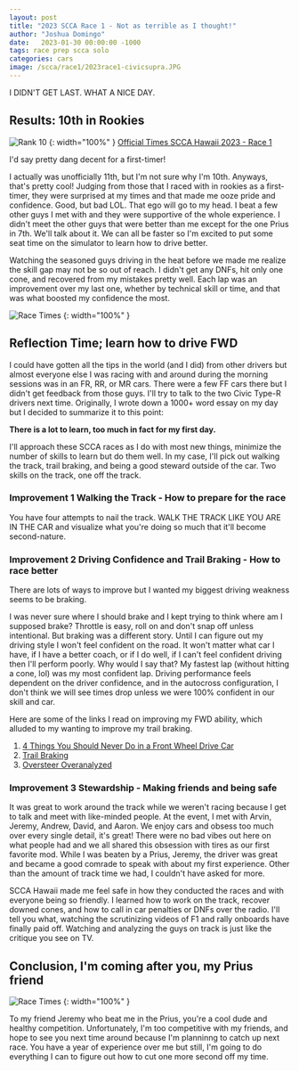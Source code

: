 ```yaml
---
layout: post
title: "2023 SCCA Race 1 - Not as terrible as I thought!"
author: "Joshua Domingo"
date:   2023-01-30 00:00:00 -1000
tags: race prep scca solo  
categories: cars
image: /scca/race1/2023race1-civicsupra.JPG
---
```


I DIDN'T GET LAST. WHAT A NICE DAY.

## Results: 10th in Rookies

![Rank 10](https://www.sudoyashi.com/assets/img/scca/race1/2023race1-rank11.PNG) {: width="100%" }
[Official Times SCCA Hawaii 2023 - Race 1](https://www.sccahawaii.org/wp-content/uploads/2023/01/2023_race_1_fin.pdf)


I'd say pretty dang decent for a first-timer!

I actually was unofficially 11th, but I'm not sure why I'm 10th. Anyways, that's pretty cool! Judging from those that I raced with in rookies as a first-timer, they were surprised at my times and that made me ooze pride and confidence. Good, but bad LOL. That ego will go to my head. I beat a few other guys I met with and they were supportive of the whole experience. I didn't meet the other guys that were better than me except for the one Prius in 7th. We'll talk about it. We can all be faster so I'm excited to put some seat time on the simulator to learn how to drive better.

Watching the seasoned guys driving in the heat before we made me realize the skill gap may not be so out of reach. I didn't get any DNFs, hit only one cone, and recovered from my mistakes pretty well. Each lap was an improvement over my last one, whether by technical skill or time, and that was what boosted my confidence the most.

![Race Times](https://www.sudoyashi.com/assets/img/scca/race1/2023race1-times.PNG) {: width="100%" }

## Reflection Time; learn how to drive FWD

I could have gotten all the tips in the world (and I did) from other drivers but almost everyone else I was racing with and around during the morning sessions was in an FR, RR, or MR cars. There were a few FF cars there but I didn't get feedback from those guys. I'll try to talk to the two Civic Type-R drivers next time. Originally, I wrote down a 1000+ word essay on my day but I decided to summarize it to this point:

**There is a lot to learn, too much in fact for my first day.**

I'll approach these SCCA races as I do with most new things, minimize the number of skills to learn but do them well. In my case, I'll pick out walking the track, trail braking, and being a good steward outside of the car. Two skills on the track, one off the track.

### Improvement 1 Walking the Track - How to prepare for the race

You have four attempts to nail the track. WALK THE TRACK LIKE YOU ARE IN THE CAR and visualize what you're doing so much that it'll become second-nature.

### Improvement 2 Driving Confidence and Trail Braking - How to race better

There are lots of ways to improve but I wanted my biggest driving weakness seems to be braking. 

I was never sure where I should brake and I kept trying to think where am I supposed brake? Throttle is easy, roll on and don't snap off unless intentional. But braking was a different story. Until I can figure out my driving style I won't feel confident on the road. It won't matter what car I have, if I have a better coach, or if I do well, if I can't feel confident driving then I'll perform poorly. Why would I say that? My fastest lap (without hitting a cone, lol) was my most confident lap. Driving performance feels dependent on the driver confidence, and in the autocross configuration, I don't think we will see times drop unless we were 100% confident in our skill and car.

Here are some of the links I read on improving my FWD ability, which alluded to my wanting to improve my trail braking.
1. [4 Things You Should Never Do in a Front Wheel Drive Car](https://www.carthrottle.com/post/4-things-you-should-never-do-in-a-front-wheel-drive-car/)
2. [Trail Braking](https://yousuckatracing.com/tag/trail-braking/)
2. [Oversteer Overanalyzed](https://yousuckatracing.com/2017/04/30/oversteer-overanalyzed-weight-transfer-brake-bias/)

### Improvement 3 Stewardship - Making friends and being safe

It was great to work around the track while we weren't racing because I get to talk and meet with like-minded people. At the event, I met with Arvin, Jeremy, Andrew, David, and Aaron. We enjoy cars and obsess too much over every single detail, it's great! There were no bad vibes out here on what people had and we all shared this obsession with tires as our first favorite mod. While I was beaten by a Prius, Jeremy, the driver was great and became a good comrade to speak with about my first experience. Other than the amount of track time we had, I couldn't have asked for more.

SCCA Hawaii made me feel safe in how they conducted the races and with everyone being so friendly. I learned how to work on the track, recover downed cones, and how to call in car penalties or DNFs over the radio. I'll tell you what, watching the scrutinizing videos of F1 and rally onboards have finally paid off. Watching and analyzing the guys on track is just like the critique you see on TV. 

## Conclusion, I'm coming after you, my Prius friend

![Race Times](https://www.sudoyashi.com/assets/img/scca/race1/2023race1-vertical.JPG) {: width="100%" }

To my friend Jeremy who beat me in the Prius, you're a cool dude and healthy competition. Unfortunately, I'm too competitive with my friends, and hope to see you next time around because I'm planninng to catch up next race. You have a year of experience over me but still, I'm going to do everything I can to figure out how to cut one more second off my time.


